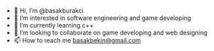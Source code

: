 - 👋 Hi, I’m @basakburakci
- 👀 I’m interested in software engineering and game developing
- 🌱 I’m currently learning c++
- 💞️ I’m looking to collaborate on game developing and web designing
- 📫 How to reach me basakbekin@gmail.com

<!---
basakburakci/basakburakci is a ✨ special ✨ repository because its `README.md` (this file) appears on your GitHub profile.
You can click the Preview link to take a look at your changes.
--->
